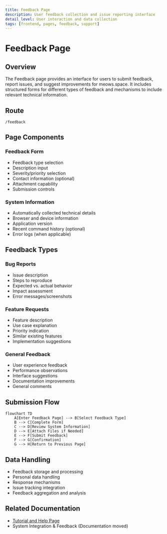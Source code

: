 ```yaml
---
title: Feedback Page
description: User feedback collection and issue reporting interface
detail_level: User interaction and data collection
tags: [frontend, pages, feedback, support]
---
```


# Feedback Page

## Overview

The Feedback page provides an interface for users to submit feedback, report issues, and suggest improvements for meows.space. It includes structured forms for different types of feedback and mechanisms to include relevant technical information.

## Route

```
/feedback
```

## Page Components

### Feedback Form

- Feedback type selection
- Description input
- Severity/priority selection
- Contact information (optional)
- Attachment capability
- Submission controls

### System Information

- Automatically collected technical details
- Browser and device information
- Application version
- Recent command history (optional)
- Error logs (when applicable)

## Feedback Types

### Bug Reports

- Issue description
- Steps to reproduce
- Expected vs. actual behavior
- Impact assessment
- Error messages/screenshots

### Feature Requests

- Feature description
- Use case explanation
- Priority indication
- Similar existing features
- Implementation suggestions

### General Feedback

- User experience feedback
- Performance observations
- Interface suggestions
- Documentation improvements
- General comments

## Submission Flow

```mermaid
flowchart TD
    A[Enter Feedback Page] --> B[Select Feedback Type]
    B --> C[Complete Form]
    C --> D[Review System Information]
    D --> E[Attach Files if Needed]
    E --> F[Submit Feedback]
    F --> G[Confirmation]
    G --> H[Return to Previous Page]
```

## Data Handling

- Feedback storage and processing
- Personal data handling
- Response mechanisms
- Issue tracking integration
- Feedback aggregation and analysis

## Related Documentation

- [Tutorial and Help Page](help.md)
- System Integration & Feedback (Documentation moved)
